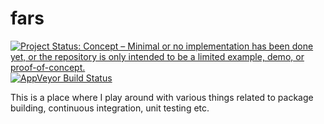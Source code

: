 # fars

[![Project Status: Concept – Minimal or no implementation has been done yet, or the repository is only intended to be a limited example, demo, or proof-of-concept.](https://www.repostatus.org/badges/latest/concept.svg)](https://www.repostatus.org/#concept)
[![AppVeyor Build Status](https://ci.appveyor.com/api/projects/status/github/dragosmg/fars?branch=master&svg=true)](https://ci.appveyor.com/project/dragosmg/fars)

This is a place where I play around with various things related to package building, continuous integration, unit testing etc. 
